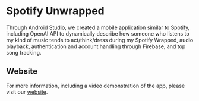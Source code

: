# Spotify Unwrapped

Through Android Studio, we created a mobile application similar to Spotify, including OpenAI API to dynamically describe how someone who listens to my kind of music tends to act/think/dress during my Spotify Wrapped, audio playback, authentication and account handling through Firebase, and top song tracking.

## Website

For more information, including a video demonstration of the app, please visit our [website](https://arnavganga.wixsite.com/2340secondproject/app-demonstration).

